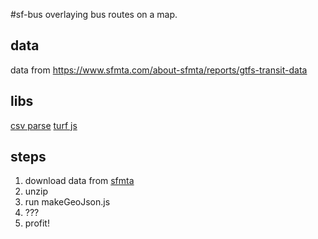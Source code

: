 #sf-bus
overlaying bus routes on a map.

## data
data from https://www.sfmta.com/about-sfmta/reports/gtfs-transit-data

## libs
[csv parse](http://csv.adaltas.com/parse/)
[turf js](http://turfjs.org/)

## steps
1. download data from [sfmta](https://www.sfmta.com/about-sfmta/reports/gtfs-transit-data)
1. unzip
1. run makeGeoJson.js
1. ???
1. profit!